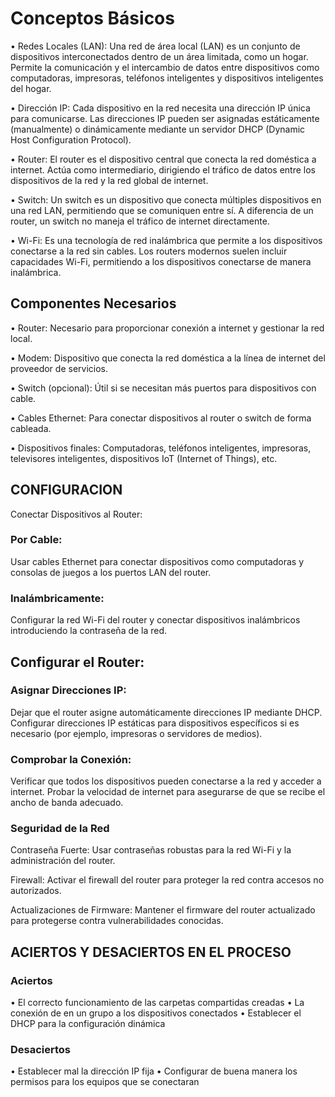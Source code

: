 # Conceptos Básicos

•	Redes Locales (LAN): Una red de área local (LAN) es un conjunto de dispositivos interconectados dentro de un área limitada, como un hogar. Permite la comunicación y el intercambio de datos entre dispositivos como computadoras, impresoras, teléfonos inteligentes y dispositivos inteligentes del hogar.

 

•	Dirección IP: Cada dispositivo en la red necesita una dirección IP única para comunicarse. Las direcciones IP pueden ser asignadas estáticamente (manualmente) o dinámicamente mediante un servidor DHCP (Dynamic Host Configuration Protocol).
 


•	Router: El router es el dispositivo central que conecta la red doméstica a internet. Actúa como intermediario, dirigiendo el tráfico de datos entre los dispositivos de la red y la red global de internet.

 

•	Switch: Un switch es un dispositivo que conecta múltiples dispositivos en una red LAN, permitiendo que se comuniquen entre sí. A diferencia de un router, un switch no maneja el tráfico de internet directamente.
 

•	Wi-Fi: Es una tecnología de red inalámbrica que permite a los dispositivos conectarse a la red sin cables. Los routers modernos suelen incluir capacidades Wi-Fi, permitiendo a los dispositivos conectarse de manera inalámbrica.

 

## Componentes Necesarios

•	Router: Necesario para proporcionar conexión a internet y gestionar la red local.

•	Modem: Dispositivo que conecta la red doméstica a la línea de internet del proveedor de servicios.

•	Switch (opcional): Útil si se necesitan más puertos para dispositivos con cable.

•	Cables Ethernet: Para conectar dispositivos al router o switch de forma cableada.

•	Dispositivos finales: Computadoras, teléfonos inteligentes, impresoras, televisores inteligentes, dispositivos IoT (Internet of Things), etc.


## CONFIGURACION

Conectar Dispositivos al Router:

### Por Cable: 
Usar cables Ethernet para conectar dispositivos como computadoras y consolas de juegos a los puertos LAN del router.

### Inalámbricamente: 

Configurar la red Wi-Fi del router y conectar dispositivos inalámbricos introduciendo la contraseña de la red.

## Configurar el Router:

### Asignar Direcciones IP:

Dejar que el router asigne automáticamente direcciones IP mediante DHCP.
Configurar direcciones IP estáticas para dispositivos específicos si es necesario (por ejemplo, impresoras o servidores de medios).

### Comprobar la Conexión:

Verificar que todos los dispositivos pueden conectarse a la red y acceder a internet.
Probar la velocidad de internet para asegurarse de que se recibe el ancho de banda adecuado.

### Seguridad de la Red

 Contraseña Fuerte: Usar contraseñas robustas para la red Wi-Fi y la administración del router.

 Firewall: Activar el firewall del router para proteger la red contra accesos no autorizados.

 Actualizaciones de Firmware: Mantener el firmware del router actualizado para protegerse contra vulnerabilidades conocidas.

## ACIERTOS Y DESACIERTOS EN EL PROCESO

### Aciertos

•	El correcto funcionamiento de las carpetas compartidas creadas
•	La conexión de en un grupo a los dispositivos conectados
•	Establecer el DHCP para la configuración dinámica

### Desaciertos

•	Establecer mal la dirección IP fija
•	Configurar de buena manera los permisos para los equipos que se conectaran
